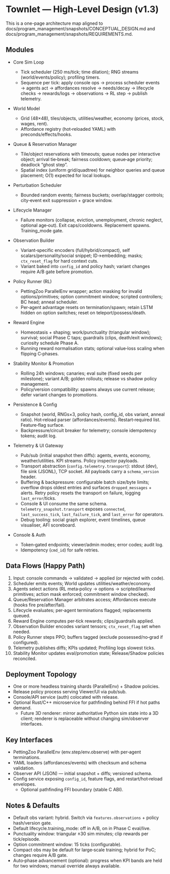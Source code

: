 # Townlet — High-Level Design (v1.3)

This is a one-page architecture map aligned to docs/program_management/snapshots/CONCEPTUAL_DESIGN.md and docs/program_management/snapshots/REQUIREMENTS.md.

## Modules

- Core Sim Loop
  - Tick scheduler (250 ms/tick; time dilation); RNG streams (world/events/policy); profiling timers.
  - Sequence per tick: apply console ops → process scheduler events → agents act → affordances resolve → needs/decay → lifecycle checks → rewards/logs → observations → RL step → publish telemetry.

- World Model
  - Grid (48×48), tiles/objects, utilities/weather, economy (prices, stock, wages, rent).
  - Affordance registry (hot‑reloaded YAML) with preconds/effects/hooks.

- Queue & Reservation Manager
  - Tile/object reservations with timeouts; queue nodes per interactive object; arrival tie‑break; fairness cooldown; queue‑age priority; deadlock “ghost step”.
  - Spatial index (uniform grid/quadtree) for neighbor queries and queue placement; O(1) expected for local lookups.

- Perturbation Scheduler
  - Bounded random events; fairness buckets; overlap/stagger controls; city‑event exit suppression + grace window.

- Lifecycle Manager
  - Failure monitors (collapse, eviction, unemployment, chronic neglect, optional age‑out). Exit caps/cooldowns. Replacement spawns. Training_mode gate.

- Observation Builder
  - Variant‑specific encoders (full/hybrid/compact), self scalars/personality/social snippet; ID→embedding; masks; `ctx_reset_flag` for hard context cuts.
  - Variant baked into `config_id` and policy hash; variant changes require A/B gate before promotion.

- Policy Runner (RL)
  - PettingZoo ParallelEnv wrapper; action masking for invalid options/primitives; option commitment window; scripted controllers; BC head; anneal scheduler.
  - Per‑agent advantage resets on termination/spawn; retain LSTM hidden on option switches; reset on teleport/possess/death.

- Reward Engine
  - Homeostasis + shaping; work/punctuality (triangular window); survival; social Phase C taps; guardrails (clips, death/exit windows); curiosity schedule Phase A.
  - Running reward normalisation stats; optional value‑loss scaling when flipping C‑phases.

- Stability Monitor & Promotion
  - Rolling 24h windows; canaries; eval suite (fixed seeds per milestone); variant A/B; golden rollouts; release vs shadow policy management.
  - Policy/version compatibility: spawns always use current release; defer variant changes to promotions.

- Persistence & Config
  - Snapshot (world, RNGs×3, policy hash, config_id, obs variant, anneal ratio). Hot‑reload parser (affordances/events). Restart‑required list. Feature‑flag surface.
  - Backpressure/circuit breaker for telemetry; console idempotency tokens; audit log.

- Telemetry & UI Gateway
  - Pub/sub (initial snapshot then diffs): agents, events, economy, weather/utilities. KPI streams. Policy inspector payloads.
  - Transport abstraction (`config.telemetry.transport`): stdout (dev), file sink (JSONL), TCP socket. All payloads carry a `schema_version` header.
  - Buffering & backpressure: configurable batch size/byte limits; overflow drops oldest entries and surfaces `dropped_messages` + alerts. Retry policy resets the transport on failure, logging `last_error`/ticks.
  - Console & UI consume the same schema. `telemetry_snapshot.transport` exposes `connected`, `last_success_tick`, `last_failure_tick`, and `last_error` for operators.
  - Debug tooling: social graph explorer, event timelines, queue visualiser, AFI scoreboard.

- Console & Auth
  - Token‑gated endpoints; viewer/admin modes; error codes; audit log.
  - Idempotency (`cmd_id`) for safe retries.

## Data Flows (Happy Path)

1. Input: console commands → validated → applied (or rejected with code).
2. Scheduler emits events; World updates utilities/weather/economy.
3. Agents select actions (RL meta‑policy → options → scripted/learned primitives; action mask enforced; commitment window checked).
4. Queue/Reservation Manager arbitrates access; Affordances execute (hooks fire pre/after/fail).
5. Lifecycle evaluates; per‑agent terminations flagged; replacements queued.
6. Reward Engine computes per‑tick rewards; clips/guardrails applied.
7. Observation Builder encodes variant tensors; `ctx_reset_flag` set when needed.
8. Policy Runner steps PPO; buffers tagged (exclude possessed/no‑grad if configured).
9. Telemetry publishes diffs; KPIs updated; Profiling logs slowest ticks.
10. Stability Monitor updates eval/promotion state; Release/Shadow policies reconciled.

## Deployment Topology

- One or more headless training shards (ParallelEnv) + Shadow policies.
- Release policy process serving Viewer/UI via pub/sub.
- Console/API service (auth) colocated with release.
- Optional Rust/C++ microservice for pathfinding behind FFI if hot paths demand.
  - Future 3D renderer: mirror authoritative Python sim state into a 3D client; renderer is replaceable without changing sim/observer interfaces.

## Key Interfaces

- PettingZoo ParallelEnv (env.step/env.observe) with per‑agent terminations.
- YAML loaders (affordances/events) with checksum and schema validation.
- Observer API (JSON) — initial snapshot + diffs; versioned schema.
- Config service exposing `config_id`, feature flags, and restart/hot‑reload envelopes.
  - Optional pathfinding FFI boundary (stable C ABI).

## Notes & Defaults

- Default obs variant: hybrid. Switch via `features.observations` + policy hash/version gate.
- Default lifecycle.training_mode: off in A/B, on in Phase C eval/live.
- Punctuality window: triangular ±30 sim minutes; clip rewards per tick/episode.
- Option commitment window: 15 ticks (configurable).
- Compact obs may be default for large‑scale training; hybrid for PoC; changes require A/B gate.
- Auto‑phase advancement (optional): progress when KPI bands are held for two windows; manual override always available.
